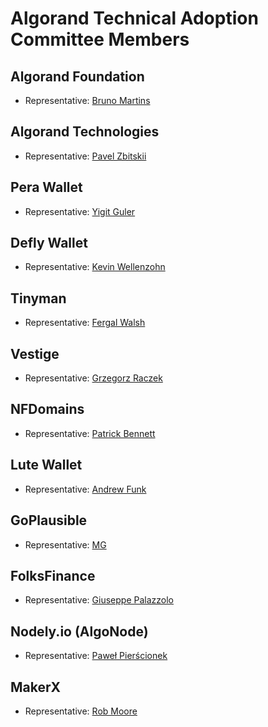 # Algorand Technical Adoption Committee Members

## Algorand Foundation
- Representative: [Bruno Martins](bruno.martins@algorand.foundation)

## Algorand Technologies
- Representative: [Pavel Zbitskii](pavel@algorand.com)

## Pera Wallet
- Representative: [Yigit Guler](yigit@perawallet.app)

## Defly Wallet
- Representative: [Kevin Wellenzohn](kevin@blockshake.io)

## Tinyman
- Representative: [Fergal Walsh](fergal@tinyman.org)

## Vestige
- Representative: [Grzegorz Raczek](grzegorz@vestige.fi)

## NFDomains
- Representative: [Patrick Bennett](patrick@txnlab.dev)

## Lute Wallet
- Representative: [Andrew Funk](acfunk@gmail.com)

## GoPlausible
- Representative: [MG](emg110@gmail.com)

## FolksFinance
- Representative: [Giuseppe Palazzolo](giuseppepalazzolo@blockchainitalia.io)

## Nodely.io (AlgoNode)
- Representative: [Paweł Pierścionek](ppierscionek@gmail.com)

## MakerX
- Representative: [Rob Moore](rob.moore@makerx.com.au)